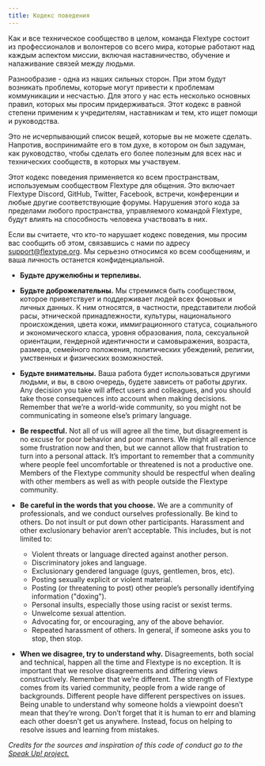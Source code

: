 ```yaml
---
title: Кодекс поведения
---
```


Как и все техническое сообщество в целом, команда Flextype состоит из профессионалов и волонтеров со всего мира, которые работают над каждым аспектом миссии, включая наставничество, обучение и налаживание связей между людьми.

Разнообразие - одна из наших сильных сторон. При этом будут возникать проблемы, которые могут привести к проблемам коммуникации и несчастью. Для этого у нас есть несколько основных правил, которых мы просим придерживаться. Этот кодекс в равной степени применим к учредителям, наставникам и тем, кто ищет помощи и руководства.

Это не исчерпывающий список вещей, которые вы не можете сделать. Напротив, воспринимайте его в том духе, в котором он был задуман, как руководство, чтобы сделать его более полезным для всех нас и технических сообществ, в которых мы участвуем.

Этот кодекс поведения применяется ко всем пространствам, используемым сообществом Flextype для общения. Это включает Flextype Discord, GitHub, Twitter, Facebook, встречи, конференции и любые другие соответствующие форумы. Нарушения этого кода за пределами любого пространства, управляемого командой Flextype, будут влиять на способность человека участвовать в них.

Если вы считаете, что кто-то нарушает кодекс поведения, мы просим вас сообщить об этом, связавшись с нами по адресу [&#115;&#117;&#112;&#112;&#111;&#114;&#116;&#064;&#102;&#108;&#101;&#120;&#116;&#121;&#112;&#101;&#046;&#111;&#114;&#103;](mailto:support@flextype.org). Мы серьезно относимся ко всем сообщениям, и ваша личность останется конфиденциальной.

- **Будьте дружелюбны и терпеливы.**
- **Будьте доброжелательны.** Мы стремимся быть сообществом, которое приветствует и поддерживает людей всех фоновых и личных данных. К ним относятся, в частности, представители любой расы, этнической принадлежности, культуры, национального происхождения, цвета кожи, иммиграционного статуса, социального и экономического класса, уровня образования, пола, сексуальной ориентации, гендерной идентичности и самовыражения, возраста, размера, семейного положения, политических убеждений, религии, умственных и физических возможностей.
- **Будьте внимательны.** Ваша работа будет использоваться другими людьми, и вы, в свою очередь, будете зависеть от работы других. Any decision you take will affect users and colleagues, and you should take those consequences into account when making decisions. Remember that we’re a world-wide community, so you might not be communicating in someone else’s primary language.
- **Be respectful.** Not all of us will agree all the time, but disagreement is no excuse for poor behavior and poor manners. We might all experience some frustration now and then, but we cannot allow that frustration to turn into a personal attack. It’s important to remember that a community where people feel uncomfortable or threatened is not a productive one. Members of the Flextype community should be respectful when dealing with other members as well as with people outside the Flextype community.
- **Be careful in the words that you choose.** We are a community of professionals, and we conduct ourselves professionally. Be kind to others. Do not insult or put down other participants. Harassment and other exclusionary behavior aren’t acceptable. This includes, but is not limited to:

  - Violent threats or language directed against another person.
  - Discriminatory jokes and language.
  - Exclusionary gendered language (guys, gentlemen, bros, etc).
  - Posting sexually explicit or violent material.
  - Posting (or threatening to post) other people’s personally identifying information ("doxing").
  - Personal insults, especially those using racist or sexist terms.
  - Unwelcome sexual attention.
  - Advocating for, or encouraging, any of the above behavior.
  - Repeated harassment of others. In general, if someone asks you to stop, then stop.
- **When we disagree, try to understand why.** Disagreements, both social and technical, happen all the time and Flextype is no exception. It is important that we resolve disagreements and differing views constructively. Remember that we’re different. The strength of Flextype comes from its varied community, people from a wide range of backgrounds. Different people have different perspectives on issues. Being unable to understand why someone holds a viewpoint doesn’t mean that they’re wrong. Don’t forget that it is human to err and blaming each other doesn’t get us anywhere. Instead, focus on helping to resolve issues and learning from mistakes.

*Credits for the sources and inspiration of this code of conduct go to the [Speak Up! project.](http://web.archive.org/web/20141109123859/http://speakup.io/coc.html)*